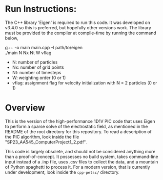 # Run Instructions:
The C++ library 'Eigen' is required to run this code. It was developed on v3.4.0 so this is preferred, but hopefully other versions work. 
The library must be provided to the compiler at compile-time by running the command below,

g++ -o main main.cpp -I path/to/eigen  
./main N Nx Nt W vflag

- N: number of particles
- Nx: number of grid points 
- Nt: number of timesteps
- W: weighting order (0 or 1)
- vflag: assignment flag for velocity initialization with N = 2 particles (0 or 1)

# Overview
This is the version of the high-performance 1D1V PIC code that uses Eigen to perform a sparse solve of the electrostatic field, as mentioned in the README of the root directory for this repository. To read a description of the PIC algorithm, look inside the file "SP23\_AA545\_ComputerProject1_2.pdf". 

This code is largely obsolete, and should not be considered anything more than a proof-of-concept. It possesses no build system, takes command-line input instead of a .inp file, uses .csv files to collect the data, and a mountain of Python spaghetti to process it. For a modern version, that is currently under development, look inside the `cpp-petsc/` directory. 
